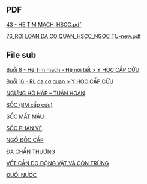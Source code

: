 ## PDF  
[43 - HE TIM MACH_HSCC.pdf](file:///D:/OneDrive%20-%20UMP/TOT%20NGHIEP/200%20PDF_GUI%20SINH%20VIEN_thienqc/43%20-%20HE%20TIM%20MACH_HSCC_QUANG%20%C4%90%E1%BA%A0I%20%201.pdf)  
[76_ROI LOAN DA CO QUAN_HSCC_NGOC TU-new.pdf](file:///D:/OneDrive%20-%20UMP/TOT%20NGHIEP/200%20PDF_GUI%20SINH%20VIEN_thienqc/76_ROI%20LOAN%20DA%20CO%20QUAN_HSCC_NGOC%20TU-new.pdf)  
## File sub  
[Buổi 8 - Hệ Tim mạch - Hệ nội tiết > Y HỌC CẤP CỨU](../../Bu%E1%BB%95i%208%20-%20H%E1%BB%87%20Tim%20m%E1%BA%A1ch%20-%20H%E1%BB%87%20n%E1%BB%99i%20ti%E1%BA%BFt.md#Y%20HỌC%20CẤP%20CỨU)  
[Buổi 16 - RL đa cơ quan > Y HỌC CẤP CỨU](../../Bu%E1%BB%95i%2016%20-%20RL%20%C4%91a%20c%C6%A1%20quan.md#Y%20HỌC%20CẤP%20CỨU)  
  
  
  
[NGƯNG HÔ HẤP – TUẦN HOÀN](./NG%C6%AFNG%20H%C3%94%20H%E1%BA%A4P%20%E2%80%93%20TU%E1%BA%A6N%20HO%C3%80N.md)  
[SỐC (BM cấp cứu)](./S%E1%BB%90C%20(BM%20c%E1%BA%A5p%20c%E1%BB%A9u).md)  
[SỐC MẤT MÁU](./S%E1%BB%90C%20M%E1%BA%A4T%20M%C3%81U.md)  
[SỐC PHẢN VỆ](./S%E1%BB%90C%20PH%E1%BA%A2N%20V%E1%BB%86.md)  
[NGỘ ĐỘC CẤP](./NG%E1%BB%98%20%C4%90%E1%BB%98C%20C%E1%BA%A4P.md)  
[ĐA CHẤN THƯƠNG](./%C4%90A%20CH%E1%BA%A4N%20TH%C6%AF%C6%A0NG.md)  
[VẾT CẮN DO ĐỘNG VẬT VÀ CÔN TRÙNG](./V%E1%BA%BET%20C%E1%BA%AEN%20DO%20%C4%90%E1%BB%98NG%20V%E1%BA%ACT%20V%C3%80%20C%C3%94N%20TR%C3%99NG.md)  
[ĐUỐI NƯỚC](./%C4%90U%E1%BB%90I%20N%C6%AF%E1%BB%9AC.md)    
  
